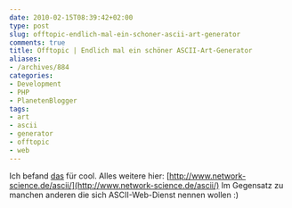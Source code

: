 ```yaml
---
date: 2010-02-15T08:39:42+02:00
type: post
slug: offtopic-endlich-mal-ein-schoner-ascii-art-generator
comments: true
title: Offtopic | Endlich mal ein schöner ASCII-Art-Generator
aliases:
- /archives/884
categories:
- Development
- PHP
- PlanetenBlogger
tags:
- art
- ascii
- generator
- offtopic
- web
---
```


Ich befand [das](/uploads/2009/09/9) für cool. Alles weitere hier: [http://www.network-science.de/ascii/](http://www.network-science.de/ascii/) Im Gegensatz zu manchen anderen die sich ASCII-Web-Dienst nennen wollen :)

